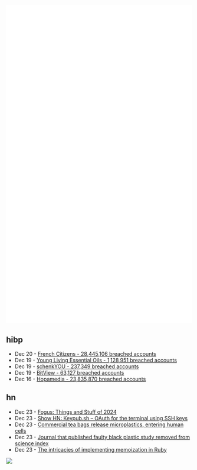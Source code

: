 ![Metrics](https://raw.githubusercontent.com/phixion/phixion/master/metrics.svg)

## hibp

<!--
for https://github.com/phixion/phixion/blob/main/.github/workflows/feeds.yml
-->
<!--START_SECTION:haveibeenpwnd-->
- Dec 20 - [French Citizens - 28,445,106 breached accounts](https://haveibeenpwned.com/PwnedWebsites#FrenchCitizens)
- Dec 19 - [Young Living Essential Oils - 1,128,951 breached accounts](https://haveibeenpwned.com/PwnedWebsites#YoungLivingEssentialOils)
- Dec 19 - [schenkYOU - 237,349 breached accounts](https://haveibeenpwned.com/PwnedWebsites#schenkYOU)
- Dec 19 - [BitView - 63,127 breached accounts](https://haveibeenpwned.com/PwnedWebsites#BitView)
- Dec 16 - [Hopamedia - 23,835,870 breached accounts](https://haveibeenpwned.com/PwnedWebsites#Hopamedia)
<!--END_SECTION:haveibeenpwnd-->

## hn

<!--
for https://github.com/phixion/phixion/blob/main/.github/workflows/feeds.yml
-->
<!--START_SECTION:hn-->
- Dec 23 - [Fogus: Things and Stuff of 2024](https://blog.fogus.me/2024/12/23/the-best-things-and-stuff-of-2024/)
- Dec 23 - [Show HN: Keypub.sh – OAuth for the terminal using SSH keys](https://keypub.sh/)
- Dec 23 - [Commercial tea bags release microplastics, entering human cells](https://medicalxpress.com/news/2024-12-commercial-tea-bags-millions-microplastics.html)
- Dec 23 - [Journal that published faulty black plastic study removed from science index](https://arstechnica.com/health/2024/12/journal-that-published-faulty-black-plastic-study-removed-from-science-index/)
- Dec 23 - [The intricacies of implementing memoization in Ruby](https://denisdefreyne.com/articles/2024-memoization/)
<!--END_SECTION:hn-->

<!--
for https://yhype.me
-->
![](https://hit.yhype.me/github/profile?user_id=13013670)
